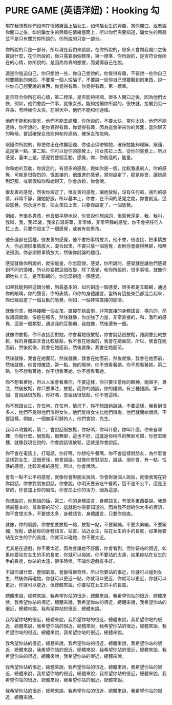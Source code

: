 # PURE GAME (英语洋妞)：Hooking 勾

現在我想教你們如何在情緒層面上騙女生，如何騙女生的興趣，當你開口，或者說你開口之後，如何騙女生的興趣在情緒層面上，所以你們需要知道，騙女生的興趣並不是只有關於你所說的，你所說的只是一部分。

你所說的只是一部分，所以現在我們來談談，在你所說的，很多人會問我開口之後要說什麼，在你所說的，你只需要兩個標準，第一標準，你所說的，是否符合你所在的心情，你所說的，是因為你真的想要，而覺得自己在說。

還是你強迫自己，你只想說一些，你自己想說的，你覺得有趣，不要說一些你自己想要聽到的東西，不要當一個人性騙子，不要說一些你自己想要聽到的東西，說一些你自己想要說的東西，你覺得有趣，你覺得有趣，第一標準。

是否符合你所在的心情，第二標準，是否能夠相關，很多人開口之後，因為他們太快，例如，他們會說一件事，就像女孩，能夠接觸你所說的，很快就，接觸到另一件事，有時候你太快，在聊天中，他們不能和你連絡。

他們不能和你聊天，他們不能去處理，你所說的，不要太快，當你太快，他們不能連絡，你所說的，是你覺得有趣，你覺得有趣，因為這會帶來你的興奮，當你聊天的時候，嘗試確保女孩能夠和你連絡，確保女孩能夠。

跟隨你所說的，即使你正在改變話題，你也必須帶領她，確保她能夠理解，跟隨，這是第一點，第二點，你可以從你的感覺上，把女孩拉上去，從你的感覺上，所以感覺，基本上是，感覺對整個互動，感覺，你，你創造的，能量。

你和她的互動，你設定的，有很多的感覺，假如你是一個，比較激進的人，你的感覺，可能是很強烈的，很直接的，很激進的感覺，當你設定了，那是你會，讓她感到舒服，或者假如你和她聊天，你會放鬆，你會說。

很友善的感覺，然後你設定了，很友善的感覺，讓她放鬆，沒有任何的，強烈的感情，非常平靜，讓她舒服，所以基本上，你會，在不同的感覺之間，你會創造，這些感覺，你永遠不會，把女孩拉上去，只要你設定了，一個感覺。

例如，有很多男孩，他會很平靜地說，你會說你想說的，但感覺還是，我，我叫，我叫，我，我25歲，我來自溫哥華，非常棒，非常平靜的感覺，你不會把任何人拉上去，只要你設定了一個感覺，或者有些男孩。

他永遠都在這種，很友善的感覺，他不會把事情放大，他不會，很直接，把事情放大，你必須把事情放大，混合起來，不要只放一個感覺，否則你會變得無聊，和無法預測，你必須把事情放大，然後你討論的題目。

感覺就像你所說的，就像能量，你怎麼說，感覺，你所說的，感覺就是讓他們感覺到不同的情緒，所以你要把這個改變，除了感覺，和你所說的，很多事情，就像你把她拉上去，是互聯網的，你怎麼創造一個感覺。

如果我能夠把這個分解，到最基本的，如何創造一個感覺，很多都是互聯網，通過你的眼睛，你的聲音，你的表情，和你的身體語言，當所有這些東西都混合起來，你已經設定了一個互動的感覺，例如，一個非常直接的感情。

就像你會，眼神接觸一個女孩，直接在她面前，非常直接的身體語言，橫向的，然後語調就像，像是在報告，然後就像，你加強了力量，非常直接的，和，激烈的感覺，這是一個類型，通過我的互聯網，我就像，然後還有一個。

就像你放鬆，你不直接面對她，你會看她很放鬆，你會說話很放鬆，語調會比較放鬆，我的身體語言會比較放鬆，我不會在她面前，我會在她面前，所以，我會在她面前，然後就像，我會在她面前，然後就像，我會在她面前。

然後就像，我會在她面前，然後就像，我會在她面前，然後就像，我會在她面前，然後就像，你會想確認，第一點，你的眼神，你不想看著她，你不想看著她，第二點，你不想看著她，你不想看著她，你不想看著她。

你不想看著她，所以人家會看著你，不要這樣，你只要注意你的眼神，兩個字，專注，然後放鬆，你只要專注，放鬆，而你的語調，你的語調，有三種語調，第一個，會說話很放鬆，你好嗎，會說話很放鬆，你不想這樣。

你不想跟女生，在任何，在任何，情況下，你不想跟她說話，不要這樣，我看到很多人，他們不覺得他們值得女生，他們覺得女生比他們值得，他們就開始說話，不要這樣，例如，一個無家可歸的人，他們會說，先生。

我可以改變嗎，第二，會說話很放鬆，你好嗎，你叫什麼，你叫什麼，你來自哪裡，你做什麼，很放鬆，很無聊，這也不好，這就是你稱呼的無家可歸，你想去哪裡，就像我現在說的，你會說話很放鬆，這就是你會說話。

你不會在電話上，打電話，你好嗎，你想吃午餐嗎，你不會這樣對朋友，為什麼會這樣對女生，這很奇怪，你會說話，就像你會對朋友，說話，但你會，有一點，性感的感覺，比較直接的感覺，所以，你會說話。

會有一點不公平的感覺，就像你會對朋友說話，你會對幾個人說話，就像我現在對你說話，你會對朋友說話，你會說，你明天要去吃午餐嗎，這不是不公平，這是正常的，你會加上你的個性，你會加上你的活力，因為這是。

你想說的，你想說的話，第三，你的身體語言，身體語言，有很多東西要說，我想說最基本的，最重要的部分，這就是你需要知道的，因為我不想給你太多的資訊，你不會想太多，不要想太多，身體語言，身體語言，只要你站直。

就像，你的肩膀，你會想要放鬆一點，放鬆一點，不要緊繃，不要太緊繃，不要緊繃，放鬆，放鬆你的身體語言，站直，站近女生，站在女生的手的長度，如果你要站在女生的手的長度，你就可以碰她，你不要太近。

尤其是在遊戲，你不要太近，因為會讓她不舒服，你會看到，但你要站的很近，如果你要站在女生的手的長度，你就可以碰她，你不要站的太遠，如果你站在女生的手的長度，你站的太遠，很多時候，不論你遊戲有多好。

不論你講什麼，整個氣氛，會變得很奇怪，所以你要站的很近，你就可以碰到女生，然後你再碰她，你就可以更近一點，你就可以更近，你就可以更近，你就可以更近，你就可以更近，但總體來說，你要站在女生的手的長度。

總體來說，總體來說，我希望你站的很近，總體來說，我希望你站的很近，總體來說，我希望你站的很近，總體來說，我希望你站的很近，總體來說，我希望你站的很近，總體來說，我希望你站的很近，總體來說。

我希望你站的很近，總體來說，我希望你站的很近，總體來說，我希望你站的很近，總體來說，我希望你站的很近，總體來說，我希望你站的很近，總體來說，我希望你站的很近，總體來說，我希望你站的很近，總體來說。

我希望你站的很近，總體來說，我希望你站的很近，總體來說，我希望你站的很近，總體來說，我希望你站的很近，總體來說，我希望你站的很近，總體來說，我希望你站的很近，總體來說，我希望你站的很近，總體來說。

我希望你站的很近，總體來說，我希望你站的很近，總體來說，我希望你站的很近，總體來說，我希望你站的很近，總體來說，我希望你站的很近，總體來說，我希望你站的很近，總體來說，我希望你站的很近，總體來說。

我希望你站的很近，總體來說，我希望你站的很近，總體來說，我希望你站的很近，總體來說。
